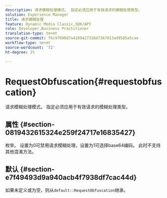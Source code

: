 ```yaml
---
description: 请求模糊处理模式。 指定必须应用于有效请求的模糊处理类型。
solution: Experience Manager
title: 请求模糊处理
feature: Dynamic Media Classic,SDK/API
role: Developer,Business Practitioner
translation-type: tm+mt
source-git-commit: f6c97606d7a4209427316d7367013ad9585a5cae
workflow-type: tm+mt
source-wordcount: '72'
ht-degree: 2%

---
```



# RequestObfuscation{#requestobfuscation}

请求模糊处理模式。 指定必须应用于有效请求的模糊处理类型。

## 属性 {#section-0819432615324e259f24717e16835427}

枚举。 设置为0可禁用请求模糊处理，设置为1可选择base64编码。 此时不支持其他混淆方法。

## 默认 {#section-e7f49493d9a940acb4f7938df7cac44d}

如果未定义或为空，则从`default::RequestObfuscation`继承。
